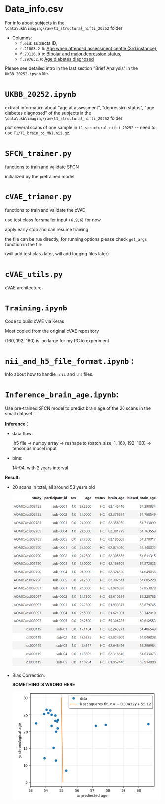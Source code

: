 # Data_info.csv

For info about subjects in the `\data\ukb\imaging\raw\t1_structural_nifti_20252` folder

* Columns:
  * `f.eid`: subjects ID,
  * `f.21003.2.0`: [Age when attended assessment centre (3rd instance)](https://biobank.ndph.ox.ac.uk/showcase/field.cgi?id=21003),
  * `f.20126.0.0`: [Bipolar and major depression status](https://biobank.ctsu.ox.ac.uk/crystal/field.cgi?id=20126),
  * `f.2976.2.0`: [Age diabetes diagnosed](https://biobank.ctsu.ox.ac.uk/crystal/field.cgi?id=2976)

Please see detailed intro in the last section "Brief Analysis" in the `UKBB_20252.ipynb` file.

# `UKBB_20252.ipynb`

extract information about "age at assessment",  "depression status", "age diabetes diagnosed" of the subjects in the `\data\ukb\imaging\raw\t1_structural_nifti_20252` folder

plot several scans of one sample in `t1_structural_nifti_20252` -- need to use `T1/T1_brain_to_MNI.nii.gz`.

# `SFCN_trainer.py` 

functions to train and validate SFCN

initialized by the pretrained model

# `cVAE_trianer.py`

functions to train and validate the cVAE

use test class for smaller input `(6,9,6)` for now.

apply early stop and can resume training

the file can be run directly, for running options please check `get_args` function in the file

(will add test class later, will add logging files later)

# `cVAE_utils.py`

cVAE architecture

# `Training.ipynb`

Code to build cVAE via Keras

Most copied from the original cVAE repository

(160, 192, 160) is too large for my PC to experiment

# `nii_and_h5_file_format.ipynb` : 

Info about how to handle `.nii` and `.h5` files.

#  `Inference_brain_age.ipynb`:  

Use pre-trained SFCN model to predict brain age of the 20 scans in the small dataset

**Inference**：

* data flow: 

  .h5 file -> numpy array -> reshape to (batch_size, 1, 160, 192, 160) -> tensor as model input

* bins: 

  14-94, with 2 years interval

**Result:**

* 20 scans in total, all around 53 years old

  ​	<img src="readme.assets/image-20230528022702265.png" alt="image-20230528022702265" style="zoom:67%;" />

* Bias Correction:

  **SOMETHING IS WRONG HERE**

  ​	<img src="readme.assets/image-20230528022405369.png" alt="image-20230528022405369" style="zoom:67%;" />